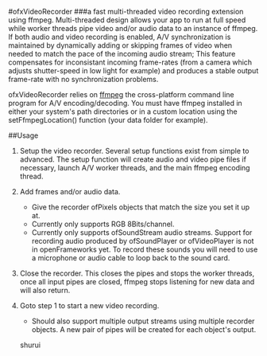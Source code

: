 #ofxVideoRecorder
###a fast multi-threaded video recording extension using ffmpeg.
Multi-threaded design allows your app to run at full speed while worker threads pipe video and/or audio data to an instance of ffmpeg. If both audio and video recording is enabled, A/V synchronization is maintained by dynamically adding or skipping frames of video when needed to match the pace of the incoming audio stream; This feature compensates for inconsistant incoming frame-rates (from a camera which adjusts shutter-speed in low light for example) and produces a stable output frame-rate with no synchronization problems.

ofxVideoRecorder relies on [ffmpeg](http://ffmpeg.org) the cross-platform command line program for A/V encoding/decoding. You must have ffmpeg installed in either your system's path directories or in a custom location using the setFfmpegLocation() function (your data folder for example).

##Usage
1. Setup the video recorder. Several setup functions exist from simple to advanced. The setup function will create audio and video pipe files if necessary, launch A/V worker threads, and the main ffmpeg encoding thread.
2. Add frames and/or audio data.
	* Give the recorder ofPixels objects that match the size you set it up at.
	* Currently only supports RGB 8Bits/channel. 
	* Currently only supports ofSoundStream audio streams. Support for recording audio produced by ofSoundPlayer or ofVideoPlayer is not in openFrameworks yet. To record these sounds you will need to use a microphone or audio cable to loop back to the sound card.
3. Close the recorder. This closes the pipes and stops the worker threads, once all input pipes are closed, ffmpeg stops listening for new data and will also return.
4. Goto step 1 to start a new video recording.
	* Should also support multiple output streams using multiple recorder objects. A new pair of pipes will be created for each object's output.
	
	shurui
